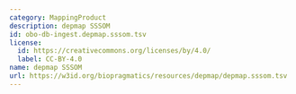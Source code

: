 ```yaml
---
category: MappingProduct
description: depmap SSSOM
id: obo-db-ingest.depmap.sssom.tsv
license:
  id: https://creativecommons.org/licenses/by/4.0/
  label: CC-BY-4.0
name: depmap SSSOM
url: https://w3id.org/biopragmatics/resources/depmap/depmap.sssom.tsv
---
```

